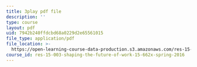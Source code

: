 ```yaml
---
title: 3play pdf file
description: ''
type: course
layout: pdf
uid: 7942b240ffdcbd68a0229d2e65561015
file_type: application/pdf
file_location: >-
  https://open-learning-course-data-production.s3.amazonaws.com/res-15-003-shaping-the-future-of-work-15-662x-spring-2016/7942b240ffdcbd68a0229d2e65561015_RKjvoLeojfk.pdf
course_id: res-15-003-shaping-the-future-of-work-15-662x-spring-2016
---
```

